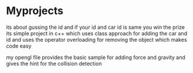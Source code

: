 # Myprojects
its about gussing the id and if your id and car id is same you win the prize
its simple project in c++ which uses class approach for adding the car and id and
uses the operator overloading for removing the object which makes code easy 




my opengl file provides the basic sample for adding force and gravity and gives the hint for the collision detection

